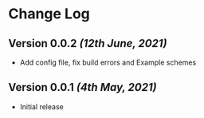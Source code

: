 Change Log
==========

Version 0.0.2 *(12th June, 2021)*
-------------------------------
* Add config file, fix build errors and Example schemes

Version 0.0.1 *(4th May, 2021)*
-------------------------------
* Initial release


